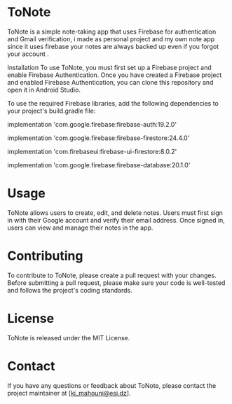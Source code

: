 # ToNote
ToNote is a simple note-taking app that uses Firebase for authentication and Gmail verification, i made as personal project and my own note app since it uses firebase your notes are always backed up even if you forgot your account . 

Installation
To use ToNote, you must first set up a Firebase project and enable Firebase Authentication. Once you have created a Firebase project and enabled Firebase Authentication, you can clone this repository and open it in Android Studio.

To use the required Firebase libraries, add the following dependencies to your project's build.gradle file:


implementation 'com.google.firebase:firebase-auth:19.2.0'  

implementation 'com.google.firebase:firebase-firestore:24.4.0'

implementation 'com.firebaseui:firebase-ui-firestore:8.0.2'

implementation 'com.google.firebase:firebase-database:20.1.0'

# Usage
ToNote allows users to create, edit, and delete notes. Users must first sign in with their Google account and verify their email address. Once signed in, users can view and manage their notes in the app.

# Contributing
To contribute to ToNote, please create a pull request with your changes. Before submitting a pull request, please make sure your code is well-tested and follows the project's coding standards.

# License
ToNote is released under the MIT License.

# Contact
If you have any questions or feedback about ToNote, please contact the project maintainer at [ki_mahouni@esi.dz]. 
